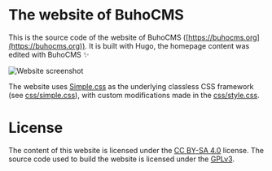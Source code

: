 # The website of BuhoCMS

This is the source code of the website of BuhoCMS ([https://buhocms.org](https://buhocms.org)). It is built with Hugo, the homepage content was edited with BuhoCMS ✨

![Website screenshot](.github/website.png)

The website uses [Simple.css](https://simplecss.org/) as the underlying classless CSS framework (see [css/simple.css](static/css/simple.css)), with custom modifications made in the [css/style.css](static/css/style.css).

# License

The content of this website is licensed under the [CC BY-SA 4.0](https://creativecommons.org/licenses/by-sa/4.0/) license. The source code used to build the website is licensed under the [GPLv3](LICENSE).
